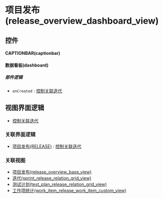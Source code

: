 # 项目发布(release_overview_dashboard_view)  <!-- {docsify-ignore-all} -->



## 控件
#### CAPTIONBAR(captionbar)
#### 数据看板(dashboard)

##### 部件逻辑
* `onCreated` : [控制关联迭代](module/ProjMgmt/release/uilogic/control_relation_sprint)

## 视图界面逻辑
  * [控制关联迭代](module/ProjMgmt/release/uilogic/control_relation_sprint)


### 关联界面逻辑
  * [项目发布(RELEASE)](module/ProjMgmt/release) : [控制关联迭代](module/ProjMgmt/release/uilogic/control_relation_sprint)

### 关联视图
  * [项目发布(release_overview_base_view)](app/view/release_overview_base_view)
  * [迭代(sprint_release_relation_grid_view)](app/view/sprint_release_relation_grid_view)
  * [测试计划(test_plan_release_relation_grid_view)](app/view/test_plan_release_relation_grid_view)
  * [工作项统计(work_item_release_work_item_custom_view)](app/view/work_item_release_work_item_custom_view)

<script>
 const { createApp } = Vue
  createApp({
    data() {
      return {

      }
    }
  }).use(ElementPlus).mount('#app')
</script>